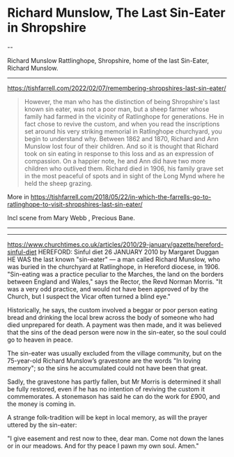 # Richard Munslow, The Last Sin-Eater in Shropshire



--

Richard Munslow Rattlinghope, Shropshire,  home of the last Sin-Eater, Richard Munslow.



---

https://tishfarrell.com/2022/02/07/remembering-shropshires-last-sin-eater/
> However, the man who has the distinction of being Shropshire's last known sin eater, was not a poor man, but a sheep farmer whose family had farmed in the vicinity of Ratlinghope for generations. He in fact chose to revive the custom, and when you read the inscriptions set around his very striking memorial in Ratlinghope churchyard, you begin to understand why. Between 1862 and 1870, Richard and Ann Munslow lost four of their children. And so it is thought that Richard took on sin eating in response to this loss and as an expression of compassion. On a happier note, he and Ann did have two more children who outlived them. Richard died in 1906, his family grave set in the most peaceful of spots and in sight of the Long Mynd where he held the sheep grazing.

More in https://tishfarrell.com/2018/05/22/in-which-the-farrells-go-to-ratlinghope-to-visit-shropshires-last-sin-eater/

Incl scene from  Mary Webb , Precious Bane.


---


---
https://www.churchtimes.co.uk/articles/2010/29-january/gazette/hereford-sinful-diet
HEREFORD: Sinful diet
26 JANUARY 2010
by Margaret Duggan
HE WAS the last known "sin-eater" — a man called Richard Munslow, who was buried in the churchyard at Ratlinghope, in Hereford diocese, in 1906. "Sin-eating was a practice peculiar to the Marches, the land on the borders between England and Wales," says the Rector, the Revd Norman Morris. "It was a very odd practice, and would not have been approved of by the Church, but I suspect the Vicar often turned a blind eye."

Historically, he says, the custom involved a beggar or poor person eating bread and drinking the local brew across the body of someone who had died unprepared for death. A payment was then made, and it was believed that the sins of the dead person were now in the sin-eater, so the soul could go to heaven in peace.

The sin-eater was usually ex­cluded from the village com­munity, but on the 75-year-old Richard Munslow’s gravestone are the words "In loving memory"; so the sins he accumulated could not have been that great.

Sadly, the gravestone has partly fallen, but Mr Morris is deter­mined it shall be fully restored, even if he has no intention of reviving the custom it commem­orates. A stonemason has said he can do the work for £900, and the money is coming in.

A strange folk-tradition will be kept in local memory, as will the prayer uttered by the sin-eater:

"I give easement and rest now to thee, dear man. Come not down the lanes or in our meadows. And for thy peace I pawn my own soul. Amen."



